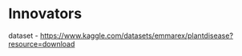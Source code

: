 # Innovators                       
                            
dataset - https://www.kaggle.com/datasets/emmarex/plantdisease?resource=download      
 
    
